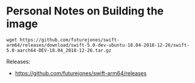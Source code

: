 # Personal Notes on Building the image

```
wget https://github.com/futurejones/swift-arm64/releases/download/swift-5.0-dev-ubuntu-18.04-2018-12-26/swift-5.0-aarch64-DEV-18.04_2018-12-26.tar.gz
```

Releases:

- https://github.com/futurejones/swift-arm64/releases
